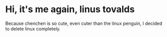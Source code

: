 # Hi, it's me again, linus tovalds
Because chenchen is so cute, even cuter than the linux penguin, I decided to delete linux completely.
